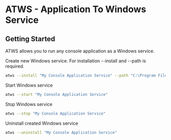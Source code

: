 ﻿# ATWS - Application To Windows Service

## Getting Started

ATWS allows you to run any console application as a Windows service.

Create new Windows service. For installation --install and --path is required.

```bash
atws --install "My Console Application Service" --path "C:\Program Files\MyApp\App.exe" --sep ";" --arguments "arg 0;arg 1;arg 2;arg 3"
```

Start Windows service

```bash
atws --start "My Console Application Service"
```

Stop Windows service

```bash
atws --stop "My Console Application Service"
```

Uninstall created Windows service

```bash
atws --uninstall "My Console Application Service"
```
